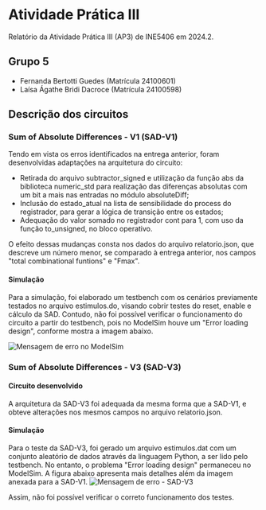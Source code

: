 # Atividade Prática III

Relatório da Atividade Prática III (AP3) de INE5406 em 2024.2. 

## Grupo 5

- Fernanda Bertotti Guedes (Matrícula 24100601)
- Laísa Ágathe Bridi Dacroce (Matrícula 24100598)

## Descrição dos circuitos

### Sum of Absolute Differences - V1 (SAD-V1)

Tendo em vista os erros identificados na entrega anterior, foram desenvolvidas adaptações na arquitetura do circuito:

- Retirada do arquivo subtractor_signed e utilização da função abs da biblioteca numeric_std para realização das diferenças absolutas com um bit a mais nas entradas no módulo absoluteDiff;
- Inclusão do estado_atual na lista de sensibilidade do process do registrador, para gerar a lógica de transição entre os estados;
- Adequação do valor somado no registrador cont para 1, com uso da função to_unsigned, no bloco operativo.

O efeito dessas mudanças consta nos dados do arquivo relatorio.json, que descreve um número menor, se comparado à entrega anterior, nos campos "total combinational funtions" e "Fmax".

#### Simulação

Para a simulação, foi elaborado um testbench com os cenários previamente testados no arquivo estimulos.do, visando cobrir testes do reset, enable e cálculo da SAD. 
Contudo, não foi possível verificar o funcionamento do circuito a partir do testbench, pois no ModelSim houve um "Error loading design", conforme mostra a imagem abaixo.

![Mensagem de erro no ModelSim](https://github.com/user-attachments/assets/40944da7-74e4-46df-b3da-9c5f2b703bdf)

### Sum of Absolute Differences - V3 (SAD-V3)

#### Circuito desenvolvido

A arquitetura da SAD-V3 foi adequada da mesma forma que a SAD-V1, e obteve alterações nos mesmos campos no arquivo relatorio.json.

#### Simulação

Para o teste da SAD-V3, foi gerado um arquivo estimulos.dat com um conjunto aleatório de dados através da linguagem Python, a ser lido pelo testbench.
No entanto, o problema "Error loading design" permaneceu no ModelSim. A figura abaixo apresenta mais detalhes além da imagem anexada para a SAD-V1. 
![Mensagem de erro - SAD-V3](https://github.com/user-attachments/assets/056db99d-0a98-4649-a6ff-b138b8e3e600)

Assim, não foi possível verificar o correto funcionamento dos testes.
